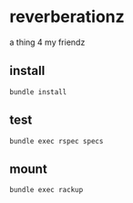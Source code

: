 # reverberationz
a thing 4 my friendz

## install
```bundle install```

## test
```bundle exec rspec specs``` 

## mount
```bundle exec rackup```
